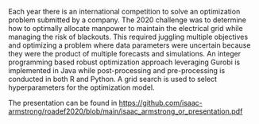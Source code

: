 Each year there is an international competition to solve an optimization problem submitted by a company. The 2020 challenge was to determine how to optimally allocate manpower to maintain the electrical grid while managing the risk of blackouts. This required juggling multiple objectives and optimizing a problem where data parameters were uncertain because they were the product of multiple forecasts and simulations. An integer programming based robust optimization approach leveraging Gurobi is implemented in Java while post-processing and pre-processing is conducted in both R and Python. A grid search is used to select hyperparameters for the optimization model.

The presentation can be found in https://github.com/isaac-armstrong/roadef2020/blob/main/isaac_armstrong_or_presentation.pdf

